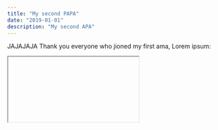 ```yaml
---
title: "My second PAPA"
date: "2019-01-01"
description: "My second APA"
---
```


JAJAJAJA
Thank you everyone who jioned my first ama, Lorem ipsum:

<iframe>

</iframe>

